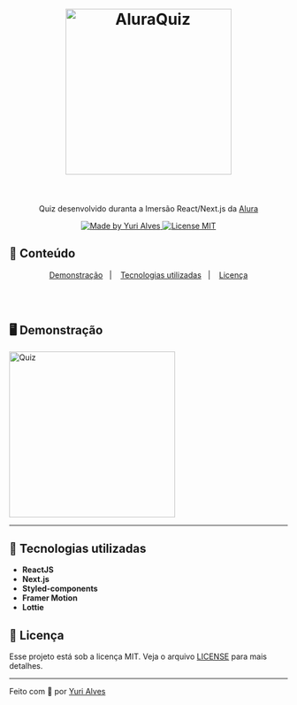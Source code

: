 
<h1 align="center">
<br>
  <img src="https://i.ibb.co/z8QCV07/Captura-de-tela-de-2021-01-30-12-41-44-removebg-preview.png" alt="AluraQuiz" width="300">
<br>
<br>
  
  

</h1>

<p align="center">Quiz desenvolvido duranta a Imersão React/Next.js da <a href="https://www.alura.com.br" target="_blank">Alura</a></p>

<p align="center">
  <a href="https://linkedin.com/in/yuripiresalves">
    <img src="https://img.shields.io/badge/made%20by-Yuri%20Alves-6558C3" alt="Made by Yuri Alves">
  </a>
  
  <a href="/LICENSE">
    <img src="https://img.shields.io/badge/License-MIT-6558C3.svg" alt="License MIT">
  </a>
</p>

## :pushpin: Conteúdo

<p align="center">
  <a href="#desktop_computer-demonstração">Demonstração</a>&nbsp;&nbsp;&nbsp;|&nbsp;&nbsp;&nbsp;
  <a href="#rocket-tecnologias-utilizadas">Tecnologias utilizadas</a>&nbsp;&nbsp;&nbsp;|&nbsp;&nbsp;&nbsp;
  <a href="#memo-licença">Licença</a>
</p>

<br/><br/>

## :desktop_computer: Demonstração

<p>
  <img src="https://i.ibb.co/89rRFQ2/quiz.gif" alt="Quiz" height="300px"/>
</p>

<hr/>

## :rocket: Tecnologias utilizadas

- **ReactJS**
- **Next.js**
- **Styled-components**
- **Framer Motion**
- **Lottie**


## :memo: Licença

Esse projeto está sob a licença MIT. Veja o arquivo [LICENSE](./LICENSE) para mais detalhes.

---

Feito com :purple_heart: por [Yuri Alves](https://linkedin.com/in/yuripiresalves)
